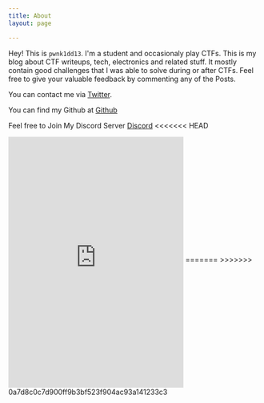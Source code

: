 ```yaml
---
title: About
layout: page

---
```

Hey! This is `pwnk1dd13`. I'm a student and occasionaly play CTFs. This is my blog about CTF writeups, tech, electronics and related stuff. It mostly contain good challenges that I was able to solve during or after CTFs. Feel free to give your valuable feedback by commenting any of the Posts. 

You can contact me via <a rel="me" target="_blank" href="https://twitter.com/hck4sks">Twitter</a>.

You can find my Github at <a href="https://github.com/pwnk1dd13">Github</a>

Feel free to Join My Discord Server [Discord](https://discord.gg/Vkvj4B5)
<<<<<<< HEAD

<iframe src="https://discordapp.com/widget?id=728150526503551007&theme=dark" width="350" height="500" allowtransparency="true" frameborder="0" align="middle"></iframe>
=======
>>>>>>> 0a7d8c0c7d900ff9b3bf523f904ac93a141233c3

